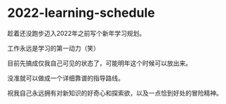 # 2022-learning-schedule

趁着还没跑步迈入2022年之前写个新年学习规划。

工作永远是学习的第一动力（笑）

目前先搞成仅我自己可见的状态了，可能明年这个时候可以放出来。

没准就可以做成一个详细靠谱的指导路线。

祝我自己永远拥有对新知识的好奇心和探索欲，以及一点恰到好处的冒险精神。